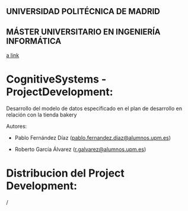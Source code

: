 ## UNIVERSIDAD POLITÉCNICA DE MADRID
## MÁSTER UNIVERSITARIO EN INGENIERÍA INFORMÁTICA
[a link](http://www.fi.upm.es/?id=muii)

# CognitiveSystems - ProjectDevelopment:

Desarrollo del modelo de datos especificado en el plan de desarrollo en relación con la tienda bakery

Autores:
- Pablo Fernández Díaz
(pablo.fernandez.diaz@alumnos.upm.es)

- Roberto García Álvarez
(r.galvarez@alumnos.upm.es)

# Distribucion del Project Development:

/
